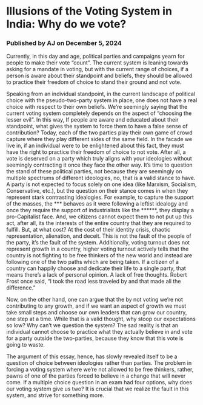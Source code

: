 # Illusions of the Voting System in India: Why do we vote?

### Published by AJ on December 5, 2024

Currently, in this day and age, political parties and campaigns yearn for people to make their vote “count”. The current system is leaning towards asking for a mandate in voting, but with the current range of choices, if a person is aware about their standpoint and beliefs, they should be allowed to practice their freedom of choice to stand their ground and not vote.

Speaking from an individual standpoint, in the current landscape of political choice with the pseudo-two-party system in place, one does not have a real choice with respect to their own beliefs. We’re seemingly saying that the current voting system completely depends on the aspect of “choosing the lesser evil”. In this way, If people are aware and educated about their standpoint, what gives the system to force them to have a false sense of contribution? Today, each of the two parties play their own game of crowd capture where they play different sides of the same field. In the facade we live in, if an individual were to be enlightened about this fact, they must have the right to practice their freedom of choice to not vote. After all, a vote is deserved on a party which truly aligns with your ideologies without seemingly contracting it once they face the other way. It’s time to question the stand of these political parties, not because they are seemingly on multiple spectrums of different ideologies, no, that is a valid stance to have. A party is not expected to focus solely on one idea (like Marxism, Socialism, Conservative, etc.), but the question on their stance comes in when they represent stark contrasting idealogies. For example, to capture the support of the masses, the *** behaves as it were following a leftist idealogy and once they require the support of industrialists like the ******, they display a pro-Capitalist face. And, we citizens cannot expect them to not put up this act, after all, its the interests of the entire country that they are required to fulfill. But, at what cost? At the cost of their identity crisis, chaotic representation, alienation, and deceit. This is not the fault of the people of the party, it’s the fault of the system. Additionally, voting turnout does not represent growth in a country, higher voting turnout actively tells that the country is not fighting to be free thinkers of the new world and instead are following one of the two paths which are being taken. If a citizen of a country can happily choose and dedicate their life to a single party, that means there’s a lack of personal opinion. A lack of free thoughts. Robert Frost once said, “I took the road less traveled by and that made all the difference.”

Now, on the other hand, one can argue that the by not voting we’re not contributing to any growth, and if we want an aspect of growth we must take small steps and choose our own leaders that can grow our country, one step at a time. While that is a valid thought, why stoop our expectations so low? Why can’t we question the system? The sad reality is that an individual cannot choose to practice what they actually believe in and vote for a party outside the two-parties, because they know that this vote is going to waste.

The argument of this essay, hence, has slowly revealed itself to be a question of choice between ideologies rather than parties. The problem in forcing a voting system where we’re not allowed to be free thinkers, rather, pawns of one of the parties forced to believe in a change that will never come. If a multiple choice question in an exam had four options, why does our voting system give us two? It is crucial that we realize the fault in this system, and strive for something more.
